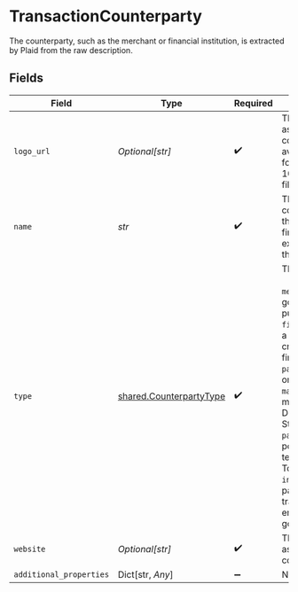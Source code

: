 # TransactionCounterparty

The counterparty, such as the merchant or financial institution, is extracted by Plaid from the raw description.


## Fields

| Field                                                                                                                                                                                                                                                                                                                                                                                                                                                            | Type                                                                                                                                                                                                                                                                                                                                                                                                                                                             | Required                                                                                                                                                                                                                                                                                                                                                                                                                                                         | Description                                                                                                                                                                                                                                                                                                                                                                                                                                                      |
| ---------------------------------------------------------------------------------------------------------------------------------------------------------------------------------------------------------------------------------------------------------------------------------------------------------------------------------------------------------------------------------------------------------------------------------------------------------------- | ---------------------------------------------------------------------------------------------------------------------------------------------------------------------------------------------------------------------------------------------------------------------------------------------------------------------------------------------------------------------------------------------------------------------------------------------------------------- | ---------------------------------------------------------------------------------------------------------------------------------------------------------------------------------------------------------------------------------------------------------------------------------------------------------------------------------------------------------------------------------------------------------------------------------------------------------------- | ---------------------------------------------------------------------------------------------------------------------------------------------------------------------------------------------------------------------------------------------------------------------------------------------------------------------------------------------------------------------------------------------------------------------------------------------------------------- |
| `logo_url`                                                                                                                                                                                                                                                                                                                                                                                                                                                       | *Optional[str]*                                                                                                                                                                                                                                                                                                                                                                                                                                                  | :heavy_check_mark:                                                                                                                                                                                                                                                                                                                                                                                                                                               | The URL of a logo associated with the counterparty, if available. The logo is formatted as a 100x100 pixel PNG filepath.                                                                                                                                                                                                                                                                                                                                         |
| `name`                                                                                                                                                                                                                                                                                                                                                                                                                                                           | *str*                                                                                                                                                                                                                                                                                                                                                                                                                                                            | :heavy_check_mark:                                                                                                                                                                                                                                                                                                                                                                                                                                               | The name of the counterparty, such as the merchant or the financial institution, as extracted by Plaid from the raw description.                                                                                                                                                                                                                                                                                                                                 |
| `type`                                                                                                                                                                                                                                                                                                                                                                                                                                                           | [shared.CounterpartyType](../../models/shared/counterpartytype.md)                                                                                                                                                                                                                                                                                                                                                                                               | :heavy_check_mark:                                                                                                                                                                                                                                                                                                                                                                                                                                               | The counterparty type.<br/><br/>`merchant`: a provider of goods or services for purchase<br/>`financial_institution`: a financial entity (bank, credit union, BNPL, fintech)<br/>`payment_app`: a transfer or P2P app (e.g. Zelle)<br/>`marketplace`: a marketplace (e.g DoorDash, Google Play Store)<br/>`payment_terminal`: a point-of-sale payment terminal (e.g Square, Toast)<br/>`income_source`: the payer in an income transaction (e.g., an employer, client, or government agency) |
| `website`                                                                                                                                                                                                                                                                                                                                                                                                                                                        | *Optional[str]*                                                                                                                                                                                                                                                                                                                                                                                                                                                  | :heavy_check_mark:                                                                                                                                                                                                                                                                                                                                                                                                                                               | The website associated with the counterparty.                                                                                                                                                                                                                                                                                                                                                                                                                    |
| `additional_properties`                                                                                                                                                                                                                                                                                                                                                                                                                                          | Dict[str, *Any*]                                                                                                                                                                                                                                                                                                                                                                                                                                                 | :heavy_minus_sign:                                                                                                                                                                                                                                                                                                                                                                                                                                               | N/A                                                                                                                                                                                                                                                                                                                                                                                                                                                              |